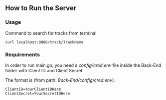 ## How to Run the Server

### Usage
Command to search for tracks from terminal

```
curl localhost:8080/track/TrackName
```

### Requirements
In order to run main.go, you need a _config/cred.env_ file inside the Back-End folder with Client ID and Client Secret. 

The format is (from path: _Back-End/config/cred.env_):

```
ClientID=YourClientIDHere
ClientSecret=YourSecretIDHere
```

